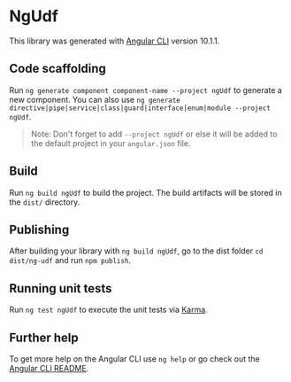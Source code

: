 # NgUdf

This library was generated with [Angular CLI](https://github.com/angular/angular-cli) version 10.1.1.

## Code scaffolding

Run `ng generate component component-name --project ngUdf` to generate a new component. You can also use `ng generate directive|pipe|service|class|guard|interface|enum|module --project ngUdf`.
> Note: Don't forget to add `--project ngUdf` or else it will be added to the default project in your `angular.json` file. 

## Build

Run `ng build ngUdf` to build the project. The build artifacts will be stored in the `dist/` directory.

## Publishing

After building your library with `ng build ngUdf`, go to the dist folder `cd dist/ng-udf` and run `npm publish`.

## Running unit tests

Run `ng test ngUdf` to execute the unit tests via [Karma](https://karma-runner.github.io).

## Further help

To get more help on the Angular CLI use `ng help` or go check out the [Angular CLI README](https://github.com/angular/angular-cli/blob/master/README.md).
